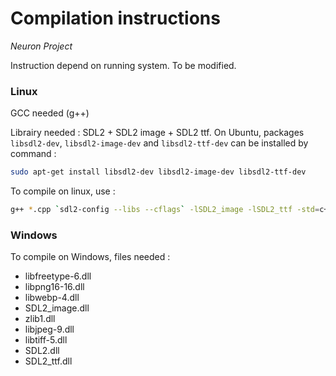 # Compilation instructions

_Neuron Project_

Instruction depend on running system. To be modified.

### Linux
GCC needed (g++)

Librairy needed : SDL2 + SDL2 image + SDL2 ttf.
On Ubuntu, packages ```libsdl2-dev```, ```libsdl2-image-dev``` and ```libsdl2-ttf-dev``` can be installed by command :
```bash
sudo apt-get install libsdl2-dev libsdl2-image-dev libsdl2-ttf-dev
```
To compile on linux, use :
```bash
g++ *.cpp `sdl2-config --libs --cflags` -lSDL2_image -lSDL2_ttf -std=c++14 -o NeuronProject
```

### Windows
To compile on Windows, files needed :
- libfreetype-6.dll
- libpng16-16.dll
- libwebp-4.dll
- SDL2_image.dll
- zlib1.dll
- libjpeg-9.dll
- libtiff-5.dll
- SDL2.dll
- SDL2_ttf.dll
